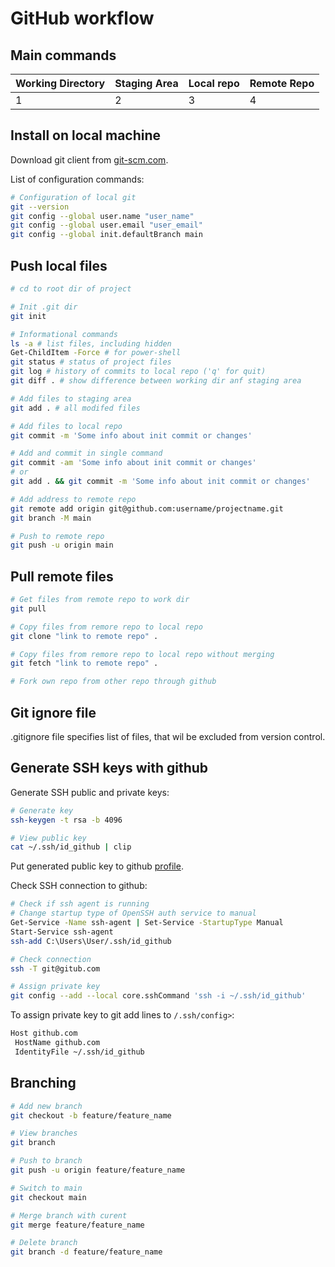 # GitHub workflow

## Main commands
| Working Directory | Staging Area | Local repo | Remote Repo | 
| -------- | ------- | ------- | ------- |
| 1 | 2 | 3 | 4 |

## Install on local machine
Download git client from  [git-scm.com](https://git-scm.com/downloads).

List of configuration commands:

```bash
# Configuration of local git
git --version
git config --global user.name "user_name"
git config --global user.email "user_email"
git config --global init.defaultBranch main
```

## Push local files
```bash
# cd to root dir of project

# Init .git dir
git init

# Informational commands
ls -a # list files, including hidden
Get-ChildItem -Force # for power-shell
git status # status of project files
git log # history of commits to local repo ('q' for quit)
git diff . # show difference between working dir anf staging area

# Add files to staging area
git add . # all modifed files

# Add files to local repo
git commit -m 'Some info about init commit or changes'

# Add and commit in single command
git commit -am 'Some info about init commit or changes'
# or 
git add . && git commit -m 'Some info about init commit or changes'

# Add address to remote repo
git remote add origin git@github.com:username/projectname.git
git branch -M main

# Push to remote repo
git push -u origin main

```

## Pull remote files
```bash
# Get files from remote repo to work dir
git pull

# Copy files from remore repo to local repo
git clone "link to remote repo" .

# Copy files from remore repo to local repo without merging
git fetch "link to remote repo" .

# Fork own repo from other repo through github
```

## Git ignore file
.gitignore file specifies list of files, that wil be excluded from version control.

## Generate SSH keys with github
Generate SSH public and private keys:
```bash
# Generate key
ssh-keygen -t rsa -b 4096

# View public key
cat ~/.ssh/id_github | clip
```
Put generated public key to github [profile](https://github.com/settings/keys). 

Check SSH connection to github:
```bash
# Check if ssh agent is running
# Change startup type of OpenSSH auth service to manual
Get-Service -Name ssh-agent | Set-Service -StartupType Manual
Start-Service ssh-agent
ssh-add C:\Users\User/.ssh/id_github

# Check connection
ssh -T git@gitub.com

# Assign private key
git config --add --local core.sshCommand 'ssh -i ~/.ssh/id_github' 
```
To assign private key to git add lines to `/.ssh/config>`:
```bash
Host github.com
 HostName github.com
 IdentityFile ~/.ssh/id_github
```

## Branching
```bash
# Add new branch
git checkout -b feature/feature_name

# View branches
git branch

# Push to branch
git push -u origin feature/feature_name

# Switch to main
git checkout main

# Merge branch with curent
git merge feature/feature_name

# Delete branch
git branch -d feature/feature_name

```
